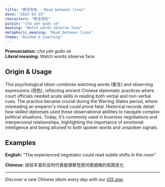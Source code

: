 ```yaml
---
title: "察言观色 - Read between lines"
date: "2025-03-19"
characters: "察言观色"
pinyin: "chá yán guān sè"
meaning: "Watch words observe face"
metaphoric_meaning: "Read between lines"
theme: "Wisdom & Learning"
---
```


**Pronunciation:** *chá yán guān sè*  
**Literal meaning:** Watch words observe face

## Origin & Usage

This psychological idiom combines watching words (察言) and observing expressions (观色), reflecting ancient Chinese diplomatic practices where court officials needed acute skills in reading both verbal and non-verbal cues. The practice became crucial during the Warring States period, where misreading an emperor's mood could prove fatal. Historical records detail how skilled diplomats used these observational abilities to navigate complex political situations. Today, it's commonly used in business negotiations and interpersonal relationships, highlighting the importance of emotional intelligence and being attuned to both spoken words and unspoken signals.

## Examples

**English:** "The experienced negotiator could read subtle shifts in the room"

**Chinese:** 经验丰富的谈判代表能够察觉房间里细微的氛围变化

---

*Discover a new Chinese idiom every day with our [iOS app](https://apps.apple.com/us/app/daily-chinese-idioms/id6740611324).*
